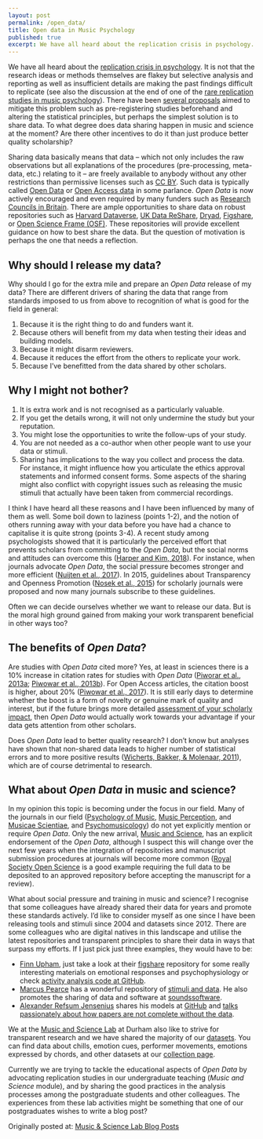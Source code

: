 ```yaml
---
layout: post
permalink: /open_data/
title: Open data in Music Psychology
published: true
excerpt: We have all heard about the replication crisis in psychology. It is not that the research ideas or methods themselves are flakey but selective analysis and reporting as well as insufficient details are making the past findings difficult to replicate. There have been several proposals aimed to mitigate this problem such as pre-registering studies beforehand and altering the statistical principles, but perhaps the simplest solution is to share data. This blog discusses the open data in music psychology.
---
```


We have all heard about the [replication crisis in psychology](http://science.sciencemag.org/content/349/6251/aac4716). It is not that the research ideas or methods themselves are flakey but selective analysis and reporting as well as insufficient details are making the past findings difficult to replicate (see also the discussion at the end of one of the [rare replication studies in music psychology](http://journals.sagepub.com/doi/10.1177/1029864913495404)). There have been [several proposals](http://journals.sagepub.com/doi/10.1177/1029864913495404) aimed to mitigate this problem such as pre-registering studies beforehand and altering the statistical principles, but perhaps the simplest solution is to share data. To what degree does data sharing happen in music and science at the moment? Are there other incentives to do it than just produce better quality scholarship?

Sharing data basically means that data – which not only includes the raw observations but all  explanations of the procedures (pre-processing, meta-data, etc.) relating to it – are freely available to anybody without any other restrictions than permissive licenses such as [CC BY](https://creativecommons.org/licenses/by/3.0/). Such data is typically called [Open Data](http://opendatahandbook.org/) or [Open Access data](https://www.ukdataservice.ac.uk/get-data/other-providers/open-data) in some parlance. _Open Data_ is now actively encouraged and even required by many funders such as [Research Councils in Britain](https://www.ukri.org/funding/information-for-award-holders/open-access/). There are ample opportunities to share data on robust repositories such as [Harvard Dataverse](https://dataverse.org/), [UK Data ReShare](https://reshare.ukdataservice.ac.uk/), [Dryad](http://datadryad.org/), [Figshare](https://figshare.com/), or [Open Science Frame (OSF)](https://osf.io/). These repositories will provide excellent guidance on how to best share the data. But the question of motivation is perhaps the one that needs a reflection.

## Why should I release my data?

Why should I go for the extra mile and prepare an _Open Data_ release of my data? There are different drivers of sharing the data that range from standards imposed to us from above to recognition of what is good for the field in general:

1. Because it is the right thing to do and funders want it.
3. Because others will benefit from my data when testing their ideas and building models.
4. Because it might disarm reviewers.
5. Because it reduces the effort from the others to replicate your work.
6. Because I’ve benefitted from the data shared by other scholars.


## Why I might not bother?

1. It is extra work and is not recognised as a particularly valuable.
2. If you get the details wrong, it will not only undermine the study but your reputation.
3. You might lose the opportunities to write the follow-ups of your study.
4. You are not needed as a co-author when other people want to use your data or stimuli.
5. Sharing has implications to the way you collect and process the data. For instance, it might influence how you articulate the ethics approval statements and informed consent forms. Some aspects of the sharing might also conflict with copyright issues such as releasing the music stimuli that actually have been taken from commercial recordings.

I think I have heard all these reasons and I have been influenced by many of them as well. Some  boil down to laziness (points 1-2), and the notion of others running away with your data before you have had a chance to capitalise it is quite strong (points 3-4). A recent study among psychologists showed that it is particularly the perceived effort that prevents scholars from committing to the _Open Data_, but the social norms and attitudes can overcome this ([Harper and Kim, 2018](https://www.sciencedirect.com/science/article/pii/S0268401217308666)). For instance, when journals advocate _Open Data_, the social pressure becomes stronger and more efficient ([Nuijten et al., 2017](https://collabra.org/articles/10.1525/collabra.102/)). In 2015, guidelines about Transparency and Openness Promotion ([Nosek et al., 2015](https://www.ncbi.nlm.nih.gov/pubmed/26113702)) for scholarly journals were proposed and now many journals subscribe to these guidelines.

Often we can decide ourselves whether we want to release our data. But is the moral high ground gained from making your work transparent beneficial in other ways too?

## The benefits of _Open Data_?

Are studies with _Open Data_ cited more? Yes, at least in sciences there is a 10% increase in citation rates for studies with _Open Data_ ([Piworar et al., 2013a](https://peerj.com/articles/175/); [Piwowar et al., 2013b](http://journals.plos.org/plosone/article?id=10.1371/journal.pone.0000308)). For Open Access articles, the citation boost is higher, about 20% ([Piwowar et al., 2017](https://peerj.com/articles/4375/)). It is still early days to determine whether the boost is a form of novelty or genuine mark of quality and interest, but if the future brings more detailed [assessment of your scholarly impact](https://musicscience.net/2016/11/17/article-impact_part_i/), then _Open Data_ would actually work towards your advantage if your data gets attention from other scholars.

Does _Open Data_ lead to better quality research? I don’t know but analyses have shown that non-shared data leads to higher number of statistical errors and to more positive results ([Wicherts, Bakker, & Molenaar, 2011](http://journals.plos.org/plosone/article?id=10.1371/journal.pone.0026828)), which are of course detrimental to research.

## What about _Open Data_ in music and science?

In my opinion this topic is becoming under the focus in our field. Many of the journals in our field ([Psychology of Music](http://journals.sagepub.com/home/pom), [Music Perception](http://mp.ucpress.edu/), and [Musicae Scientiae](http://journals.sagepub.com/home/msx), and [Psychomusicology](http://www.apa.org/pubs/journals/pmu/)) do not yet explicitly mention or require _Open Data_. Only the new arrival, [Music and Science](https://uk.sagepub.com/en-gb/eur/music-science/journal202491), has an explicit endorsement of the _Open Data_, although I suspect this will change over the next few years when the integration of repositories and manuscript submission procedures at journals will become more common ([Royal Society Open Science](http://rsos.royalsocietypublishing.org/) is a good example requiring the full data to be deposited to an approved repository before accepting the manuscript for a review).

What about social pressure and training in music and science? I recognise that some colleagues have already shared their data for years and promote these standards actively. I’d like to consider myself as one since I have been releasing tools and stimuli since 2004 and datasets since 2012. There are some colleagues who are digital natives in this landscape and utilise the latest repositories and transparent principles to share their data in ways that surpass my efforts. If I just pick just three examples, they would have to be:

* [Finn Upham](https://steinhardt.nyu.edu/marl/people/upham), just take a look at their [figshare](https://figshare.com/authors/Finn_Upham/431424) repository for some really interesting materials on emotional responses and psychophysiology or check [activity analysis code at GitHub](https://github.com/finn42/ActivityAnalysisToolbox_2.0).
* [Marcus Pearce](http://webprojects.eecs.qmul.ac.uk/marcusp/) has a wonderful repository of [stimuli and data](http://webprojects.eecs.qmul.ac.uk/marcusp/index.php?page=5). He also promotes the sharing of data and software at [soundssoftware](https://code.soundsoftware.ac.uk/projects/syncopation-dataset).
* [Alexander Refsum Jensenius](http://www.arj.no/) shares his models at [GitHub](https://github.com/alexarje/) and [talks passionately about how papers are not complete without the data](https://openscholarchampions.eu/opendata/champion/researchpaperwithnodataincomplete/).

We at the [Music and Science Lab](https://musicscience.net/) at Durham also like to strive for transparent research and we have shared the majority of our [datasets](https://musicscience.net/resources/collections/). You can find data about chills, emotion cues, performer movements, emotions expressed by chords, and other datasets at our [collection page](https://musicscience.net/resources/collections/).

Currently we are trying to tackle the educational aspects of _Open Data_ by advocating replication studies in our undergraduate teaching (_Music and Science_ module), and by sharing the good practices in the analysis processes among the postgraduate students and other colleagues. The experiences from these lab activities might be something that one of our postgraduates wishes to write a blog post?

Originally posted at: [Music & Science Lab Blog Posts](https://musicscience.net/2018/05/25/open-data-in-music-and-science/)
